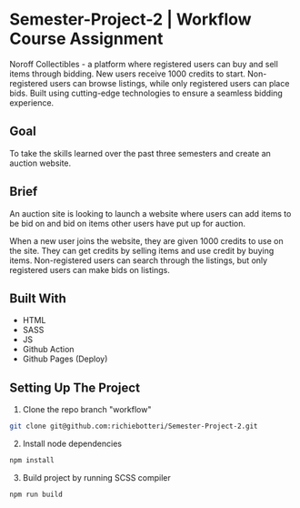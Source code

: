 # Semester-Project-2 | Workflow Course Assignment

Noroff Collectibles - a platform where registered users can buy and sell items through bidding. New users receive 1000 credits to start. Non-registered users can browse listings, while only registered users can place bids. Built using cutting-edge technologies to ensure a seamless bidding experience.

## Goal

To take the skills learned over the past three semesters and create an auction website.

## Brief

An auction site is looking to launch a website where users can add items to be bid on and bid on items other users have put up for auction.

When a new user joins the website, they are given 1000 credits to use on the site. They can get credits by selling items and use credit by buying items. Non-registered users can search through the listings, but only registered users can make bids on listings.

## Built With

-  HTML
-  SASS
-  JS
-  Github Action
-  Github Pages (Deploy)

## Setting Up The Project

1. Clone the repo branch "workflow"

```bash
git clone git@github.com:richiebotteri/Semester-Project-2.git
```

2. Install node dependencies

```bash
npm install
```

3. Build project by running SCSS compiler

```bash
npm run build
```

